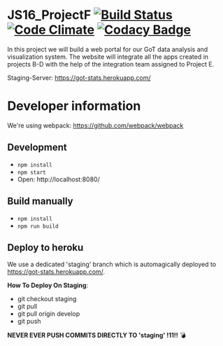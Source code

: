 # JS16_ProjectF [![Build Status](https://travis-ci.org/Rostlab/JS16_ProjectF.svg?branch=react)](https://travis-ci.org/Rostlab/JS16_ProjectF) [![Code Climate](https://codeclimate.com/github/Rostlab/JS16_ProjectF/badges/gpa.svg)](https://codeclimate.com/github/Rostlab/JS16_ProjectF) [![Codacy Badge](https://api.codacy.com/project/badge/grade/cee88a696a9749aa98ea9987ba91b926)](https://www.codacy.com/app/mail_25/JS16_ProjectF)
In this project we will build a web portal for our GoT data analysis and visualization system. The website will integrate all the apps created in projects B-D with the help of the integration team assigned to Project E.

Staging-Server:
https://got-stats.herokuapp.com/

# Developer information
We're using webpack: https://github.com/webpack/webpack
## Development
* `npm install`
* `npm start`
* Open: http://localhost:8080/

## Build manually
* `npm install`
* `npm run build`

## Deploy to heroku
We use a dedicated 'staging' branch which is automagically deployed to https://got-stats.herokuapp.com/.

**How To Deploy On Staging**:
* git checkout staging
* git pull
* git pull origin develop
* git push 

**NEVER EVER PUSH COMMITS DIRECTLY TO 'staging' !11!!** :bomb: 